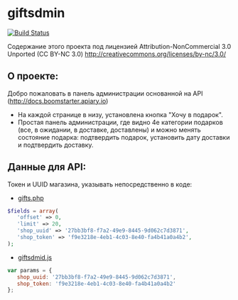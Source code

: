 giftsdmin
=========

[![Build Status](https://travis-ci.org/iormark/giftsdmin.png)](https://travis-ci.org/iormark/giftsdmin)

Содержание этого проекта под лицензией Attribution-NonCommercial 3.0 Unported (CC BY-NC 3.0) http://creativecommons.org/licenses/by-nc/3.0/

О проекте:
----------

Добро пожаловать в панель администрации основанной на API (http://docs.boomstarter.apiary.io)
- На каждой странице в низу, установлена кнопка "Хочу в подарок".
- Простая панель администрации, где видно 4е категории подарков 
        (все, в ожидании, в доставке, доставлены) и можно менять состояние подарка: 
        подтвердить подарок, установить дату доставки и подтвердить доставку.

Данные для API:
--------------

Токен и UUID магазина, указывать непосредственно в коде:

- [gifts.php][gifts] 

```php
$fields = array(
   'offset' => 0,
   'limit' => 20,
   'shop_uuid' => '27bb3bf8-f7a2-49e9-8445-9d062c7d3871',
   'shop_token' => 'f9e3218e-4eb1-4c03-8e40-fa4b41a0a4b2',
);
```

- [giftsdmid.js][giftsdmid]

```javascript
var params = {
   shop_uuid: '27bb3bf8-f7a2-49e9-8445-9d062c7d3871',
   shop_token: 'f9e3218e-4eb1-4c03-8e40-fa4b41a0a4b2'
};
```

[gifts]: /page/gifts.php
[giftsdmid]: /giftsdmid.js
